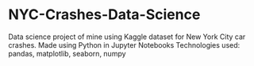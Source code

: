 # NYC-Crashes-Data-Science

Data science project of mine using Kaggle dataset for New York City car crashes.
Made using Python in Jupyter Notebooks
Technologies used: pandas, matplotlib, seaborn, numpy
